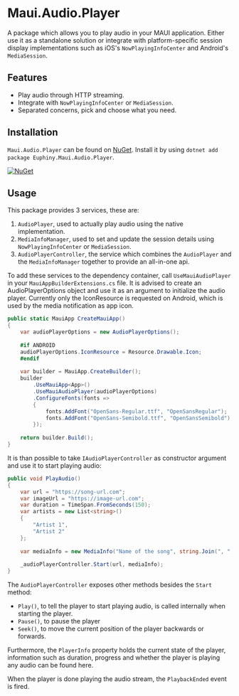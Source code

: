 # Maui.Audio.Player

A package which allows you to play audio in your MAUI application. Either use it as a standalone solution or integrate with platform-specific session display implementations such as iOS's `NowPlayingInfoCenter` and Android's `MediaSession`.

## Features
- Play audio through HTTP streaming.
- Integrate with `NowPlayingInfoCenter` or `MediaSession`.
- Separated concerns, pick and choose what you need.

## Installation
`Maui.Audio.Player` can be found on [NuGet](https://www.nuget.org/packages/Euphiny.Maui.Audio.Player/). Install it by using `dotnet add package Euphiny.Maui.Audio.Player`. 

[![NuGet](https://img.shields.io/nuget/v/Euphiny.Maui.Audio.Player.svg?label=NuGet)](https://www.nuget.org/packages/Euphiny.Maui.Audio.Player/)

## Usage
This package provides 3 services, these are:
1. `AudioPlayer`, used to actually play audio using the native implementation.
2. `MediaInfoManager`, used to set and update the session details using `NowPlayingInfoCenter` or `MediaSession`.
3. `AudioPlayerController`, the service which combines the `AudioPlayer` and the `MediaInfoManager` together to provide an all-in-one api.

To add these services to the dependency container, call `UseMauiAudioPlayer` in your `MauiAppBuilderExtensions.cs` file. It is advised to create an AudioPlayerOptions object and use it as an argument to initialize the audio player. Currently only the IconResource is requested on Android, which is used by the media notification as app icon.

```c#
public static MauiApp CreateMauiApp()
{
    var audioPlayerOptions = new AudioPlayerOptions();
    
    #if ANDROID
    audioPlayerOptions.IconResource = Resource.Drawable.Icon;
    #endif
    
    var builder = MauiApp.CreateBuilder();
    builder
        .UseMauiApp<App>()
        .UseMauiAudioPlayer(audioPlayerOptions)
        .ConfigureFonts(fonts =>
        {
            fonts.AddFont("OpenSans-Regular.ttf", "OpenSansRegular");
            fonts.AddFont("OpenSans-Semibold.ttf", "OpenSansSemibold");
        });
        
    return builder.Build();
}
```

It is than possible to take `IAudioPlayerController` as constructor argument and use it to start playing audio:

```c#
public void PlayAudio() 
{
    var url = "https://song-url.com";
    var imageUrl = "https://image-url.com";
    var duration = TimeSpan.FromSeconds(150);
    var artists = new List<string>() 
    {
        "Artist 1",
        "Artist 2"
    };
    
    var mediaInfo = new MediaInfo("Name of the song", string.Join(", ", artists), duration, imageUrl);
        
    _audioPlayerController.Start(url, mediaInfo);
}
```

The `AudioPlayerController` exposes other methods besides the `Start` method:
- `Play()`, to tell the player to start playing audio, is called internally when starting the player.
- `Pause()`, to pause the player
- `Seek()`, to move the current position of the player backwards or forwards.

Furthermore, the `PlayerInfo` property holds the current state of the player, information such as duration, progress and whether the player is playing any audio can be found here.

When the player is done playing the audio stream, the `PlaybackEnded` event is fired.